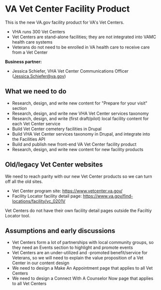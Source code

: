 # VA Vet Center Facility Product

This is the new VA.gov facility product for VA's Vet Centers.

- VHA runs 300 Vet Centers
- Vet Centers are stand-alone facilities; they are not integrated into VAMC health care systems
- Veterans do not need to be enrolled in VA health care to receive care from a Vet Center

**Business partner:**

- Jessica Schiefer, VHA Vet Center Communications Officer (Jessica.Schiefer@va.gov)

## What we need to do

- Research, design, and write new content for "Prepare for your visit" section
- Research, design, and write new VHA Vet Center services taxonomy
- Research, design, and write (first draft/pilot) local facility content for each Vet Center service
- Build Vet Center cemetery facilities in Drupal
- Build VHA Vet Center services taxonomy in Drupal, and integrate into the Facilities API
- Build and publish new front-end VA Vet Center facility product
- Research, design, and write new content for new facility products

## Old/legacy Vet Center websites

We need to reach parity with our new Vet Center products so we can turn off all the old sites.

- Vet Center program site: https://www.vetcenter.va.gov/
- Facility Locator facility detail page: https://www.va.gov/find-locations/facility/vc_0201V

Vet Centers do not have their own facility detail pages outside the Faciltiy Locator tool.

## Assumptions and early discussions

- Vet Centers form a lot of partnerships with local community groups, so they need an Events section to highlight and promote events
- Vet Centers are an under-utilized and -promoted benefit/service for Veterans, so we will need to explain the value proposition of a Vet Center in our content design
- We need to design a Make An Appointment page that applies to all Vet Centers
- We need to design a Connect With A Counselor Now page that applies to all Vet Centers
